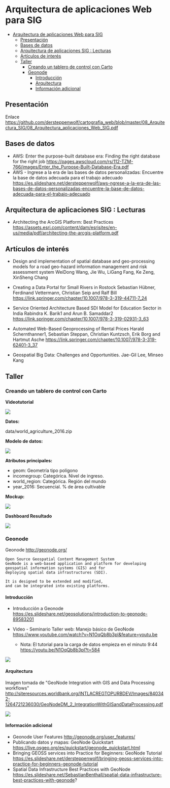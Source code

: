 # Arquitectura de aplicaciones Web para SIG

- [Arquitectura de aplicaciones Web para SIG](#arquitectura-de-aplicaciones-web-para-sig)
  - [Presentación](#presentaci%C3%B3n)
  - [Bases de datos](#bases-de-datos)
  - [Arquitectura de aplicaciones SIG : Lecturas](#arquitectura-de-aplicaciones-sig--lecturas)
  - [Artículos de interés](#art%C3%ADculos-de-inter%C3%A9s)
  - [Taller](#taller)
    - [Creando un tablero de control con Carto](#creando-un-tablero-de-control-con-carto)
    - [Geonode](#geonode)
      - [Introducción](#introducci%C3%B3n)
      - [Arquitectura](#arquitectura)
      - [Información adicional](#informaci%C3%B3n-adicional)

## Presentación

Enlace https://github.com/dersteppenwolf/cartografia_web/blob/master/08_Arquitectura_SIG/08_Arquitectura_aplicaciones_Web_SIG.pdf

## Bases de datos 

- AWS: Enter the purpose-built database era: Finding the right database for the right job https://pages.awscloud.com/rs/112-TZM-766/images/Enter_the_Purpose-Built-Database-Era.pdf
- AWS - Ingrese a la era de las bases de datos personalizadas: Encuentre la base de datos adecuada para el trabajo adecuado https://es.slideshare.net/dersteppenwolf/aws-ngrese-a-la-era-de-las-bases-de-datos-personalizadas-encuentre-la-base-de-datos-adecuada-para-el-trabajo-adecuado


## Arquitectura de aplicaciones SIG : Lecturas

- Architecting the ArcGIS Platform: Best Practices https://assets.esri.com/content/dam/esrisites/en-us/media/pdf/architecting-the-arcgis-platform.pdf

## Artículos de interés

- Design and implementation of spatial database and geo-processing models for a road geo-hazard information management and risk assessment system WeiDong Wang, Jie Wu, LiGang Fang, Ke Zeng, XinSheng Chang

- Creating a Data Portal for Small Rivers in Rostock
  Sebastian Hübner, Ferdinand Vettermann, Christian Seip and Ralf Bill
  https://link.springer.com/chapter/10.1007/978-3-319-44711-7_24

- Service Oriented Architecture Based SDI Model for Education Sector in India
  Rabindra K. Barik1 and Arun B. Samaddar2
  https://link.springer.com/chapter/10.1007/978-3-319-02931-3_63

- Automated Web-Based Geoprocessing of Rental Prices
  Harald Schernthanner1, Sebastian Steppan, Christian Kuntzsch, Erik Borg and Hartmut Asche
  https://link.springer.com/chapter/10.1007/978-3-319-62401-3_37

- Geospatial Big Data: Challenges and Opportunities. Jae-Gil Lee, Minseo Kang

## Taller 

### Creando un tablero de control con Carto

**Videotutorial**

<a href="https://www.youtube.com/watch?v=9UaAdF2ZkOM&feature=youtu.be" target="_blank" >
<img src="images/video.png"  >
</a>

**Datos:**

data/world_agriculture_2016.zip

**Modelo de datos:**

![](images/model.png)

**Atributos principales:**

* geom: Geometría tipo polígono
* incomegroup: Categórica.  Nivel de ingreso.
* world_region: Categórica. Región del mundo
* year_2016: Secuencial.  % de área cultivable


**Mockup:** 

![](images/mockup.png)


**Dashboard Resultado**

<a href="https://gkudos.carto.com/u/kudosg/builder/501b7abf-3809-41e7-a71b-39223fb3dbbf/embed" target="_blank" >
<img src="images/dashboard.png"  >
</a>


### Geonode

Geonode http://geonode.org/

    Open Source Geospatial Content Management System
    GeoNode is a web-based application and platform for developing 
    geospatial information systems (GIS) and for 
    deploying spatial data infrastructures (SDI).

    It is designed to be extended and modified, 
    and can be integrated into existing platforms.

#### Introducción 

+ Introducción a Geonode https://es.slideshare.net/geosolutions/introduction-to-geonode-89583201

+ Video - Seminario Taller web: Manejo básico de GeoNode   https://www.youtube.com/watch?v=N1OqQb8b3pI&feature=youtu.be
  + Nota: El tutorial para la carga de datos empieza en el minuto 9:44 https://youtu.be/N1OqQb8b3pI?t=584

<a href="https://youtu.be/N1OqQb8b3pI?t=584" target="_blank" >
<img src="images/video_geonode.png"  >
</a>


#### Arquitectura 

  Imagen tomada de "GeoNode Integration with GIS
  and Data Processing workflows" http://siteresources.worldbank.org/INTLACREGTOPURBDEV/Images/840342-1264721236030/GeoNodeDM_2_IntegrationWithGISandDataProcessing.pdf  

![](images/geonode.png)

#### Información adicional

+ Geonode User Features http://geonode.org/user_features/
+ Publicando datos y mapas: GeoNode Quickstart  https://live.osgeo.org/es/quickstart/geonode_quickstart.html
+ Bringing GEOSS services into Practice for Beginners: GeoNode Tutorial https://es.slideshare.net/dersteppenwolf/bringing-geoss-services-into-practice-for-beginners-geonode-tutorial
+ Spatial Data Infrastructure Best Practices with GeoNode https://es.slideshare.net/SebastianBenthall/spatial-data-infrastructure-best-practices-with-geonode?

